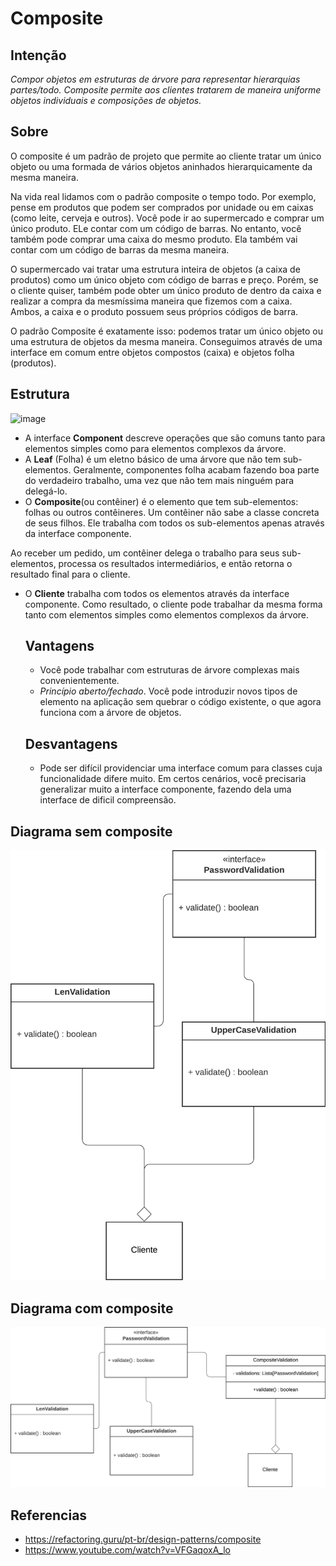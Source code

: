 # Composite
## Intenção
_Compor objetos em estruturas de árvore para representar hierarquias partes/todo. Composite permite aos clientes tratarem de maneira uniforme objetos individuais e composições de objetos._

## Sobre
O composite é um padrão de projeto que permite ao cliente tratar um único objeto ou uma formada de vários objetos aninhados hierarquicamente da mesma maneira.

Na vida real lidamos com o padrão composite o tempo todo. Por exemplo, pense em produtos que podem ser comprados por unidade ou em caixas (como leite, cerveja e outros). Você pode ir ao supermercado e comprar um único produto. ELe contar com um código de barras. No entanto, você também pode comprar uma caixa do mesmo produto. Ela também vai contar com um código de barras da mesma maneira.

O supermercado vai tratar uma estrutura inteira de objetos (a caixa de produtos) como um único objeto com código de barras e preço. Porém, se o cliente quiser, também pode obter um único produto de dentro da caixa e realizar a compra da mesmíssima maneira que fizemos com a caixa. Ambos, a caixa e o produto possuem seus próprios códigos de barra.

O padrão Composite é exatamente isso: podemos tratar um único objeto ou uma estrutura de objetos da mesma maneira. Conseguimos através de uma interface em comum entre objetos compostos (caixa) e objetos folha (produtos).

## Estrutura
![image](https://github.com/user-attachments/assets/af071a67-7974-4efc-a04b-6714c6d73aac)
* A interface **Component** descreve operações que são comuns tanto para elementos simples como para elementos complexos da árvore.
* A **Leaf** (Folha) é um eletno básico de uma árvore que não tem sub-elementos. Geralmente, componentes folha acabam fazendo boa parte do verdadeiro trabalho, uma vez que não tem mais ninguém para delegá-lo.
* O **Composite**(ou contêiner) é o elemento que tem sub-elementos: folhas ou outros contêineres. Um contêiner não sabe a classe concreta de seus filhos. Ele trabalha com todos os sub-elementos apenas através da interface componente.

Ao receber um pedido, um contêiner delega o trabalho para seus sub-elementos, processa os resultados intermediários, e então retorna o resultado final para o cliente.

* O **Cliente** trabalha com todos os elementos através da interface componente. Como resultado, o cliente pode trabalhar da mesma forma tanto com elementos simples como elementos complexos da árvore.

  ## Vantagens

  * Você pode trabalhar com estruturas de árvore complexas mais convenientemente.
  * _Princípio aberto/fechado_. Você pode introduzir novos tipos de elemento na aplicação sem quebrar o código existente, o que agora funciona com a árvore de objetos.
 
  ## Desvantagens
  * Pode ser difícil providenciar uma interface comum para classes cuja funcionalidade difere muito. Em certos cenários, você precisaria generalizar muito a interface componente, fazendo dela uma interface de dificil compreensão.

## Diagrama sem composite
![Diagrama uml](imgs/diagrama_sem_padrao.png)

## Diagrama com composite
![Diagrama uml](imgs/diagrama_com_padrao.png)

## Referencias
* https://refactoring.guru/pt-br/design-patterns/composite
* https://www.youtube.com/watch?v=VFGaqoxA_lo
